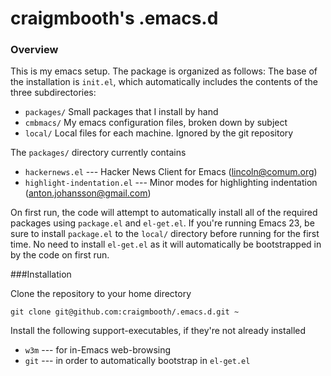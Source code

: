 craigmbooth's .emacs.d
======================

### Overview

This is my emacs setup.  The package is organized as follows:  The base of the installation is <code>init.el</code>,
which automatically includes the contents of the three subdirectories:

* <code>packages/</code> Small packages that I install by hand
* <code>cmbmacs/</code> My emacs configuration files, broken down by subject
* <code>local/</code> Local files for each machine. Ignored by the git repository

The <code>packages/</code> directory currently contains

* <code>hackernews.el</code> --- Hacker News Client for Emacs (lincoln@comum.org)
* <code>highlight-indentation.el</code> --- Minor modes for highlighting indentation (anton.johansson@gmail.com)

On first run, the code will attempt to automatically install all of the required packages using <code>package.el</code>
and <code>el-get.el</code>.  If you're running Emacs 23, be sure to install <code>package.el</code> to the
<code>local/</code> directory before running for the first time.  No need to install <code>el-get.el</code> as it will
automatically be bootstrapped in by the code on first run.

###Installation

Clone the repository to your home directory

    git clone git@github.com:craigmbooth/.emacs.d.git ~
    
Install the following support-executables, if they're not already installed

* <code>w3m</code> --- for in-Emacs web-browsing
* <code>git</code> --- in order to automatically bootstrap in <code>el-get.el</code>
